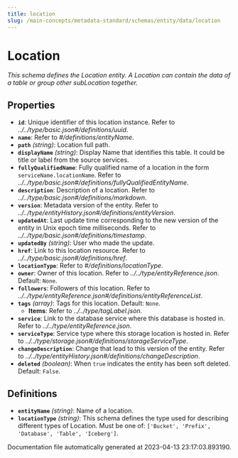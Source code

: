 ```yaml
---
title: location
slug: /main-concepts/metadata-standard/schemas/entity/data/location
---
```


# Location

*This schema defines the Location entity. A Location can contain the data of a table or group other subLocation together.*

## Properties

- **`id`**: Unique identifier of this location instance. Refer to *../../type/basic.json#/definitions/uuid*.
- **`name`**: Refer to *#/definitions/entityName*.
- **`path`** *(string)*: Location full path.
- **`displayName`** *(string)*: Display Name that identifies this table. It could be title or label from the source services.
- **`fullyQualifiedName`**: Fully qualified name of a location in the form `serviceName.locationName`. Refer to *../../type/basic.json#/definitions/fullyQualifiedEntityName*.
- **`description`**: Description of a location. Refer to *../../type/basic.json#/definitions/markdown*.
- **`version`**: Metadata version of the entity. Refer to *../../type/entityHistory.json#/definitions/entityVersion*.
- **`updatedAt`**: Last update time corresponding to the new version of the entity in Unix epoch time milliseconds. Refer to *../../type/basic.json#/definitions/timestamp*.
- **`updatedBy`** *(string)*: User who made the update.
- **`href`**: Link to this location resource. Refer to *../../type/basic.json#/definitions/href*.
- **`locationType`**: Refer to *#/definitions/locationType*.
- **`owner`**: Owner of this location. Refer to *../../type/entityReference.json*. Default: `None`.
- **`followers`**: Followers of this location. Refer to *../../type/entityReference.json#/definitions/entityReferenceList*.
- **`tags`** *(array)*: Tags for this location. Default: `None`.
  - **Items**: Refer to *../../type/tagLabel.json*.
- **`service`**: Link to the database service where this database is hosted in. Refer to *../../type/entityReference.json*.
- **`serviceType`**: Service type where this storage location is hosted in. Refer to *../../type/storage.json#/definitions/storageServiceType*.
- **`changeDescription`**: Change that lead to this version of the entity. Refer to *../../type/entityHistory.json#/definitions/changeDescription*.
- **`deleted`** *(boolean)*: When `true` indicates the entity has been soft deleted. Default: `False`.
## Definitions

- **`entityName`** *(string)*: Name of a location.
- **`locationType`** *(string)*: This schema defines the type used for describing different types of Location. Must be one of: `['Bucket', 'Prefix', 'Database', 'Table', 'Iceberg']`.


Documentation file automatically generated at 2023-04-13 23:17:03.893190.
